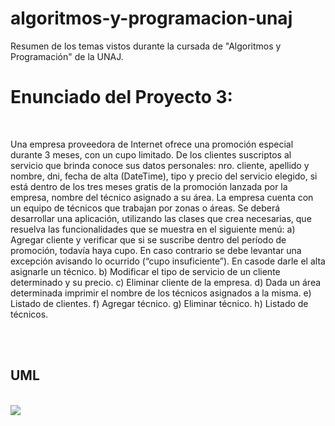 # algoritmos-y-programacion-unaj
Resumen de los temas vistos durante la cursada de "Algoritmos y Programación" de la UNAJ.
<br>
<h1>Enunciado del Proyecto 3:</h1>
<br>
<p>Una empresa proveedora de Internet ofrece una promoción especial durante 3 meses, con un cupo limitado. De los clientes suscriptos al servicio que brinda conoce sus datos personales: nro. cliente, apellido y nombre, dni, fecha de alta (DateTime), tipo y precio del servicio elegido, si está dentro de los tres meses gratis de la promoción lanzada por la empresa, nombre del técnico asignado a su área. La empresa cuenta con un equipo de técnicos que trabajan por zonas o áreas. Se deberá desarrollar una aplicación, utilizando las clases que crea necesarias, que resuelva las funcionalidades que se muestra en el siguiente menú:
a) Agregar cliente y verificar que si se suscribe dentro del período de promoción, todavía haya cupo. 
En caso contrario se debe levantar una excepción avisando lo ocurrido (“cupo insuficiente”). En casode darle el alta asignarle un técnico.
b) Modificar el tipo de servicio de un cliente determinado y su precio.
c) Eliminar cliente de la empresa.
d) Dada un área determinada imprimir el nombre de los técnicos asignados a la misma.
e) Listado de clientes.
f) Agregar técnico.
g) Eliminar técnico.
h) Listado de técnicos.</p>
<br>
<br>
<h2>UML</h2>
<br>
<img src="[https://imgur.com/ASIv9fb](https://imgur.com/wQFoGZp).png">
